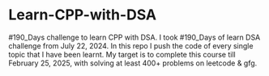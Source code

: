 # Learn-CPP-with-DSA
#190_Days challenge to learn CPP with DSA.
I took #190_Days of learn DSA challenge from July 22, 2024. In this repo I push the code of every single topic that I have been learnt.
My target is to complete this course till February 25, 2025, with solving at least 400+ problems on leetcode & gfg.
